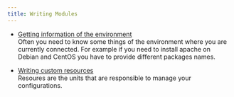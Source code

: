 ```yaml
---
title: Writing Modules
---
```


* [Getting information of the environment](/docs/rex_book/writing_modules/getting_information_of_the_environment.html)  
  Often you need to know some things of the environment where you are currently connected. For example if you need to install apache on Debian and CentOS you have to provide different packages names.

* [Writing custom resources](/docs/rex_book/writing_modules/writing_custom_resources.html)  
  Resoures are the units that are responsible to manage your configurations.
